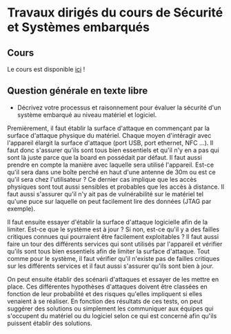 # Travaux dirigés du cours de Sécurité et Systèmes embarqués

## Cours
Le cours est disponible [ici](https://github.com/xkt/2SU_DevSecEmb) !

## Question générale en texte libre

- Décrivez votre processus et raisonnement pour évaluer la sécurité d'un système embarqué au niveau matériel et logiciel.

Premièrement, il faut établir la surface d'attaque en commençant par la surface d'attaque physique du matériel. Chaque moyen d'intéragir avec l'appareil élargit la surface d'attaque (port USB, port ethernet, NFC ...). Il faut donc s'assurer qu'ils sont tous bien essentiels et qu'il n'y en a pas qui sont là juste parce que la board en possédait par défaut.
Il faut aussi prendre en compte la manière avec laquelle sera utilisé l'appareil. Est-ce qu'il sera dans une boîte perché en haut d'une antenne de 30m ou est ce qu'il sera chez l'utilisateur ? Ce dernier cas implique que les accès physiques sont tout aussi sensibles et probables que les accès à distance. Il faut aussi s'assurer qu'il n'y ait pas de vulnérabilité sur le matériel tel qu'une puce sur laquelle on peut facilement lire des données (JTAG par exemple).

Il faut ensuite essayer d'établir la surface d'attaque logicielle afin de la limiter. Est-ce que le système est à jour ? Si non, est-ce qu'il y a des failles critiques connues qui pourraient être facilement exploitables ? Il faut aussi faire un tour des différents services qui sont utilisés par l'appareil et vérifier qu'ils sont tous bien essentiels afin de limiter la surface d'attaque. Tout comme pour le système, il faut vérifier qu'il n'existe pas de failles critiques sur les différents services et il faut aussi s'assurer qu'ils sont bien à jour.

On peut ensuite établir des scénarii d'attaques et essayer de les mettre en place. Ces différentes hypothèses d'attaques doivent être classées en fonction de leur probabilité et des risques qu'elles impliquent si elles venaient à se réaliser. En fonction des résultats de ces tests, on peut suggérer des solutions ou simplement les communiquer aux équipes qui s'occupent du matériel ou du logiciel selon ce qui est concerné afin qu'ils puissent établir des solutions.